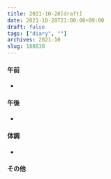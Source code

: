 ```yaml
---
title: 2021-10-28[draft]
date: 2021-10-28T21:00:00+09:00
draft: false
tags: ["diary", ""]
archives: 2021-10
slug: 188838
---
```

#### 午前
- 
#### 午後
- 
#### 体調
- 
#### その他